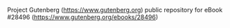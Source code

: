 Project Gutenberg (https://www.gutenberg.org) public repository for eBook #28496 (https://www.gutenberg.org/ebooks/28496)
